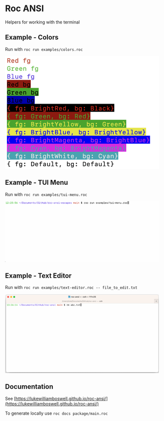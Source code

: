 # Roc ANSI

Helpers for working with the terminal

## Example - Colors

Run with `roc run examples/colors.roc`

![example output showing colors](examples/colors.png)

## Example - TUI Menu

Run with `roc run examples/tui-menu.roc`

![example output showing colors](examples/tui-menu.gif)

## Example - Text Editor

Run with `roc run examples/text-editor.roc -- file_to_edit.txt`

![example output showing the text editor demo](examples/text-editor.gif)

## Documentation

See [https://lukewilliamboswell.github.io/roc-ansi/](https://lukewilliamboswell.github.io/roc-ansi/)

To generate locally use `roc docs package/main.roc`